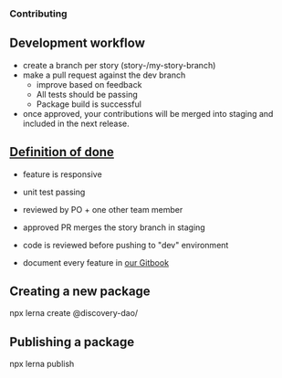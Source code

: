 ### Contributing

## Development workflow

- create a branch per story (story-<storyID>/my-story-branch)
- make a pull request against the dev branch
  - improve based on feedback
  - All tests should be passing
  - Package build is successful
- once approved, your contributions will be merged into staging and included in the next release.

## [Definition of done](https://trello.com/c/Bwr9ltza)

- feature is responsive
- unit test passing
- reviewed by PO + one other team member

- approved PR merges the story branch in staging
- code is reviewed before pushing to "dev" environment
- document every feature in [our Gitbook ](https://app.gitbook.com/o/-MfiuY33tsDX7Su0127P/s/VMEQ8pOelLAC9Dz9eqbW/overview)

## Creating a new package

npx lerna create @discovery-dao/<new-package>

## Publishing a package

npx lerna publish
